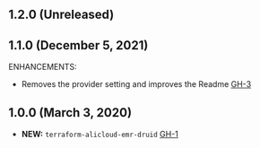 ## 1.2.0 (Unreleased)
## 1.1.0 (December 5, 2021)

ENHANCEMENTS:

- Removes the provider setting and improves the Readme [GH-3](https://github.com/terraform-alicloud-modules/terraform-alicloud-emr-druid/pull/3)

## 1.0.0 (March 3, 2020)

- **NEW:** `terraform-alicloud-emr-druid` [GH-1](https://github.com/terraform-alicloud-modules/terraform-alicloud-emr-druid/pull/1)
